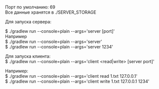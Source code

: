 Порт по умолчанию: 69  
Все данные хранятся в ./SERVER_STORAGE  
  
Для запуска сервера:  
  
$ ./gradlew run --console=plain --args='server [port]'  
Например  
$ ./gradlew run --console=plain --args='server'  
$ ./gradlew run --console=plain --args='server 1234'  
  
Для запуска клиента:  
$ ./gradlew run --console=plain --args='client <read|write> <filename> <server ip> [server port]'  
  
Например:  
$ ./gradlew run --console=plain --args='client read 1.txt 127.0.0.1'  
$ ./gradlew run --console=plain --args='client write 1.txt 127.0.0.1 1234'  
